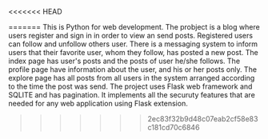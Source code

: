 <<<<<<< HEAD

=======
This is Python for web development. The probject is a blog where users register and sign in in order to view an send posts. Registered users can follow and unfollow others user. There is a messaging system to inform users that their favorite user, whom they follow, has posted a new post. The index page has user's posts and the posts of user he/she follows. The profile page have information about the user, and his or her posts only. The explore page has all posts from all users in the system arranged according to the time the post was send. The project uses Flask web framework and SQLITE and has pagination. It implements all the securuty features that are needed for any web application using Flask extension. 
>>>>>>> 2ec83f32b9d48c07eab2cf58e83c181cd70c6846
